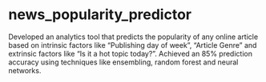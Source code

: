 # news_popularity_predictor

Developed an analytics tool that predicts the popularity of any online article based on intrinsic factors like “Publishing day of week”, “Article Genre” and extrinsic factors like “Is it a hot topic today?”. Achieved an 85% prediction accuracy using techniques like ensembling, random forest and neural networks.

